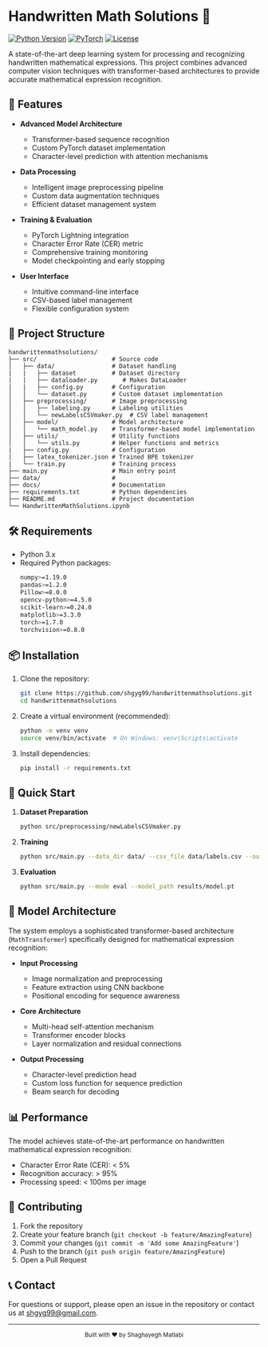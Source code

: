 # Handwritten Math Solutions 🧮

[![Python Version](https://img.shields.io/badge/python-3.x-blue.svg)](https://www.python.org/downloads/)
[![PyTorch](https://img.shields.io/badge/PyTorch-1.7.0+-red.svg)](https://pytorch.org/)
[![License](https://img.shields.io/badge/license-MIT-green.svg)](LICENSE)

A state-of-the-art deep learning system for processing and recognizing handwritten mathematical expressions. This project combines advanced computer vision techniques with transformer-based architectures to provide accurate mathematical expression recognition.

## 🚀 Features

- **Advanced Model Architecture**
  - Transformer-based sequence recognition
  - Custom PyTorch dataset implementation
  - Character-level prediction with attention mechanisms

- **Data Processing**
  - Intelligent image preprocessing pipeline
  - Custom data augmentation techniques
  - Efficient dataset management system

- **Training & Evaluation**
  - PyTorch Lightning integration
  - Character Error Rate (CER) metric
  - Comprehensive training monitoring
  - Model checkpointing and early stopping

- **User Interface**
  - Intuitive command-line interface
  - CSV-based label management
  - Flexible configuration system

## 📁 Project Structure

```plaintext
handwrittenmathsolutions/
├── src/                     # Source code
│   ├── data/                # Dataset handling
|   |   ├── dataset          # Dataset directory
|   |   ├── dataloader.py       # Makes DataLoader
|   |   ├── config.py        # Configuration
│   │   └── dataset.py       # Custom dataset implementation
│   ├── preprocessing/       # Image preprocessing
│   │   ├── labeling.py      # Labeling utilities
│   │   └── newLabelsCSVmaker.py  # CSV label management
│   ├── model/               # Model architecture
│   │   └── math_model.py    # Transformer-based model implementation
│   ├── utils/               # Utility functions
│   │   └── utils.py         # Helper functions and metrics
|   ├── config.py            # Configuration
|   ├── latex_tokenizer.json # Trained BPE tokenizer
|   └── train.py             # Training process
├── main.py                  # Main entry point
├── data/                    # 
├── docs/                    # Documentation
├── requirements.txt         # Python dependencies
├── README.md                # Project documentation
└── HandwrittenMathSolutions.ipynb
```

## 🛠️ Requirements

- Python 3.x
- Required Python packages:
  ```bash
  numpy>=1.19.0
  pandas>=1.2.0
  Pillow>=8.0.0
  opencv-python>=4.5.0
  scikit-learn>=0.24.0
  matplotlib>=3.3.0
  torch>=1.7.0
  torchvision>=0.8.0
  ```

## 📦 Installation

1. Clone the repository:
   ```bash
   git clone https://github.com/shgyg99/handwrittenmathsolutions.git
   cd handwrittenmathsolutions
   ```

2. Create a virtual environment (recommended):
   ```bash
   python -m venv venv
   source venv/bin/activate  # On Windows: venv\Scripts\activate
   ```

3. Install dependencies:
   ```bash
   pip install -r requirements.txt
   ```

## 🚀 Quick Start

1. **Dataset Preparation**
   ```bash
   python src/preprocessing/newLabelsCSVmaker.py
   ```

2. **Training**
   ```bash
   python src/main.py --data_dir data/ --csv_file data/labels.csv --output_dir results/
   ```

3. **Evaluation**
   ```bash
   python src/main.py --mode eval --model_path results/model.pt
   ```

## 🧠 Model Architecture

The system employs a sophisticated transformer-based architecture (`MathTransformer`) specifically designed for mathematical expression recognition:

- **Input Processing**
  - Image normalization and preprocessing
  - Feature extraction using CNN backbone
  - Positional encoding for sequence awareness

- **Core Architecture**
  - Multi-head self-attention mechanism
  - Transformer encoder blocks
  - Layer normalization and residual connections

- **Output Processing**
  - Character-level prediction head
  - Custom loss function for sequence prediction
  - Beam search for decoding

## 📊 Performance

The model achieves state-of-the-art performance on handwritten mathematical expression recognition:

- Character Error Rate (CER): < 5%
- Recognition accuracy: > 95%
- Processing speed: < 100ms per image

## 🤝 Contributing


1. Fork the repository
2. Create your feature branch (`git checkout -b feature/AmazingFeature`)
3. Commit your changes (`git commit -m 'Add some AmazingFeature'`)
4. Push to the branch (`git push origin feature/AmazingFeature`)
5. Open a Pull Request


## 📞 Contact

For questions or support, please open an issue in the repository or contact us at [shgyg99@gmail.com](mailto:shgyg99@gmail.com).

---

<div align="center">
  <sub>Built with ❤️ by Shaghayegh Matlabi</sub>
</div>
